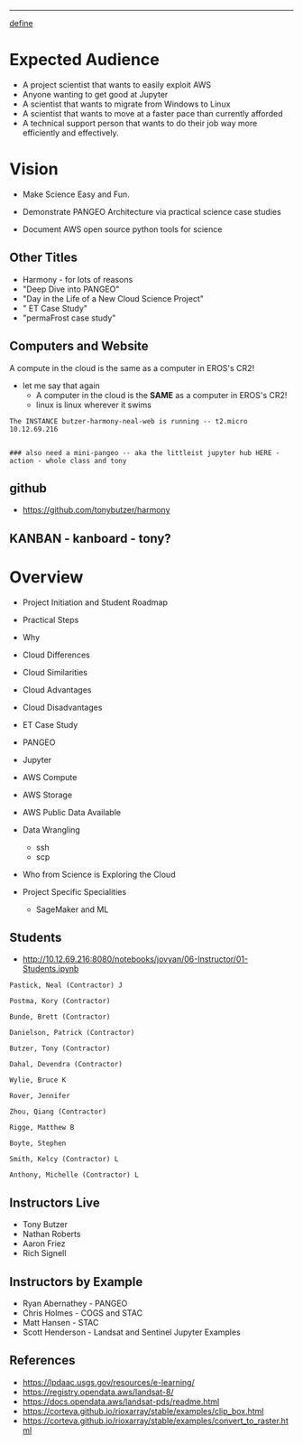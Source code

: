 ---
<u>define</u>

# Expected Audience 

- A project scientist that wants to easily exploit AWS
- Anyone wanting to get good at Jupyter
- A scientist that wants to migrate from Windows to Linux
- A scientist that wants to move at a faster pace than currently afforded
- A technical support person that wants to do their job way more efficiently and effectively.

# Vision

- Make Science Easy and Fun.

- Demonstrate PANGEO Architecture via practical science case studies

- Document AWS open source python tools for science

## Other Titles

- Harmony - for lots of reasons
- "Deep Dive into PANGEO"
- "Day in the Life of a New Cloud Science Project"
- " ET Case Study"
- "permaFrost case study"


## Computers and Website

A compute in the cloud is the same as a computer in EROS's CR2!
- let me say that again
	- A computer in the cloud is the **SAME** as a computer in EROS's CR2!
	- linux is linux wherever it swims

```
The INSTANCE butzer-harmony-neal-web is running -- t2.micro
10.12.69.216


### also need a mini-pangeo -- aka the littleist jupyter hub HERE - action - whole class and tony

```

## github

- https://github.com/tonybutzer/harmony

## KANBAN - kanboard - tony?

# Overview

- Project Initiation and Student Roadmap

- Practical Steps

- Why

- Cloud Differences

- Cloud Similarities

- Cloud Advantages

- Cloud Disadvantages

- ET Case Study

- PANGEO

- Jupyter

- AWS Compute

- AWS Storage

- AWS Public Data Available

- Data Wrangling
	- ssh 
	- scp

- Who from Science is Exploring the Cloud

- Project Specific Specialities
	- SageMaker and ML

## Students

- http://10.12.69.216:8080/notebooks/jovyan/06-Instructor/01-Students.ipynb

```
Pastick, Neal (Contractor) J

Postma, Kory (Contractor)

Bunde, Brett (Contractor)

Danielson, Patrick (Contractor)

Butzer, Tony (Contractor)

Dahal, Devendra (Contractor)

Wylie, Bruce K

Rover, Jennifer

Zhou, Qiang (Contractor)

Rigge, Matthew B

Boyte, Stephen

Smith, Kelcy (Contractor) L

Anthony, Michelle (Contractor) L
```


## Instructors Live

- Tony Butzer
- Nathan Roberts
- Aaron Friez
- Rich Signell

## Instructors by Example
- Ryan Abernathey - PANGEO
- Chris Holmes - COGS and STAC
- Matt Hansen - STAC
- Scott Henderson - Landsat and Sentinel Jupyter Examples

## References

- https://lpdaac.usgs.gov/resources/e-learning/
- https://registry.opendata.aws/landsat-8/
- https://docs.opendata.aws/landsat-pds/readme.html
- https://corteva.github.io/rioxarray/stable/examples/clip_box.html
- https://corteva.github.io/rioxarray/stable/examples/convert_to_raster.html
